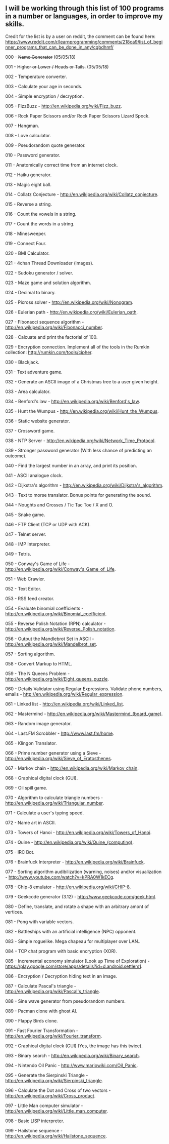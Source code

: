 ## I will be working through this list of 100 programs in a number or languages, in order to improve my skills.

Credit for the list is by a user on reddit, the comment can be found here: https://www.reddit.com/r/learnprogramming/comments/218ca9/list_of_beginner_programs_that_can_be_done_in_any/cgbdhmf/

000 - ~~Name Generator~~ (05/05/18)

001 - ~~Higher or Lower / Heads or Tails.~~ (05/05/18)

002 - Temperature converter.

003 - Calculate your age in seconds.

004 - Simple encryption / decryption.

005 - FizzBuzz - http://en.wikipedia.org/wiki/Fizz_buzz.

006 - Rock Paper Scissors and/or Rock Paper Scissors Lizard Spock.

007 - Hangman.

008 - Love calculator.

009 - Pseudorandom quote generator.

010 - Password generator.

011 - Anatomically correct time from an internet clock.

012 - Haiku generator.

013 - Magic eight ball.

014 - Collatz Conjecture - http://en.wikipedia.org/wiki/Collatz_conjecture.

015 - Reverse a string.

016 - Count the vowels in a string.

017 - Count the words in a string.

018 - Minesweeper.

019 - Connect Four.

020 - BMI Calculator.

021 - 4chan Thread Downloader (images).

022 - Sudoku generator / solver.

023 - Maze game and solution algorithm.

024 - Decimal to binary.

025 - Picross solver - http://en.wikipedia.org/wiki/Nonogram.

026 - Eulerian path - http://en.wikipedia.org/wiki/Eulerian_path.

027 - Fibonacci sequence algorithm - http://en.wikipedia.org/wiki/Fibonacci_number.

028 - Calcuate and print the factorial of 100.

029 - Encryption connection. Implement all of the tools in the Rumkin collection: http://rumkin.com/tools/cipher.

030 - Blackjack.

031 - Text adventure game.

032 - Generate an ASCII image of a Christmas tree to a user given height.

033 - Area calculator.

034 - Benford's law - http://en.wikipedia.org/wiki/Benford's_law.

035 - Hunt the Wumpus - http://en.wikipedia.org/wiki/Hunt_the_Wumpus.

036 - Static website generator.

037 - Crossword game.

038 - NTP Server - http://en.wikipedia.org/wiki/Network_Time_Protocol.

039 - Stronger password generator (With less chance of predicting an outcome).

040 - Find the largest number in an array, and print its position.

041 - ASCII analogue clock.

042 - Dijkstra's algorithm - http://en.wikipedia.org/wiki/Dijkstra's_algorithm.

043 - Text to morse translator. Bonus points for generating the sound.

044 - Noughts and Crosses / Tic Tac Toe / X and O.

045 - Snake game.

046 - FTP Client (TCP or UDP with ACK).

047 - Telnet server.

048 - IMP Interpreter.

049 - Tetris.

050 - Conway's Game of Life - http://en.wikipedia.org/wiki/Conway's_Game_of_Life.

051 - Web Crawler.

052 - Text Editor.

053 - RSS feed creator.

054 - Evaluate binomial coefficients - http://en.wikipedia.org/wiki/Binomial_coefficient.

055 - Reverse Polish Notation (RPN) calculator - http://en.wikipedia.org/wiki/Reverse_Polish_notation.

056 - Output the Mandlebrot Set in ASCII - http://en.wikipedia.org/wiki/Mandelbrot_set.

057 - Sorting algorithm.

058 - Convert Markup to HTML.

059 - The N Queens Problem - http://en.wikipedia.org/wiki/Eight_queens_puzzle.

060 - Details Validator using Regular Expressions. Validate phone numbers, emails - http://en.wikipedia.org/wiki/Regular_expression.

061 - Linked list - http://en.wikipedia.org/wiki/Linked_list.

062 - Mastermind - http://en.wikipedia.org/wiki/Mastermind_(board_game).

063 - Random image generator.

064 - Last.FM Scrobbler - http://www.last.fm/home.

065 - Klingon Translator.

066 - Prime number generator using a Sieve - http://en.wikipedia.org/wiki/Sieve_of_Eratosthenes.

067 - Markov chain - http://en.wikipedia.org/wiki/Markov_chain.

068 - Graphical digital clock (GUI).

069 - Oil spill game.

070 - Algorithm to calculate triangle numbers - http://en.wikipedia.org/wiki/Triangular_number.

071 - Calculate a user's typing speed.

072 - Name art in ASCII.

073 - Towers of Hanoi - http://en.wikipedia.org/wiki/Towers_of_Hanoi.

074 - Quine - http://en.wikipedia.org/wiki/Quine_(computing).

075 - IRC Bot.

076 - Brainfuck Interpreter - http://en.wikipedia.org/wiki/Brainfuck.

077 - Sorting algorithm audibilization (warning, noises) and/or visualization - http://www.youtube.com/watch?v=kPRA0W1kECg.

078 - Chip-8 emulator - http://en.wikipedia.org/wiki/CHIP-8.

079 - Geekcode generator (3.12) - http://www.geekcode.com/geek.html.

080 - Define, translate, and rotate a shape with an arbitrary amont of vertices.

081 - Pong with variable vectors.

082 - Battleships with an artificial intelligence (NPC) opponent.

083 - Simple roguelike. Mega chapeau for multiplayer over LAN..

084 - TCP chat program with basic encryption (XOR).

085 - Incremental economy simulator (Look up Time of Exploration) - https://play.google.com/store/apps/details?id=d.android.settlers1.

086 - Encryption / Decryption hiding text in an image.

087 - Calculate Pascal's triangle - http://en.wikipedia.org/wiki/Pascal's_triangle.

088 - Sine wave generator from pseudorandom numbers.

089 - Pacman clone with ghost AI.

090 - Flappy Birds clone.

091 - Fast Fourier Transformation - http://en.wikipedia.org/wiki/Fourier_transform.

092 - Graphical digital clock (GUI) (Yes, the image has this twice).

093 - Binary search - http://en.wikipedia.org/wiki/Binary_search.

094 - Nintendo Oil Panic - http://www.mariowiki.com/Oil_Panic.

095 - Generate the Sierpinski Triangle - http://en.wikipedia.org/wiki/Sierpinski_triangle.

096 - Calculate the Dot and Cross of two vectors - http://en.wikipedia.org/wiki/Cross_product.

097 - Little Man computer simulator - http://en.wikipedia.org/wiki/Little_man_computer.

098 - Basic LISP interpreter.

099 - Hailstone sequence - http://en.wikipedia.org/wiki/Hailstone_sequence.
